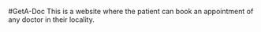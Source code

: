 #GetA-Doc
This is a website where the patient can book an appointment of any doctor in their locality.
